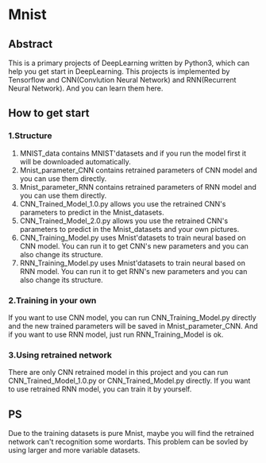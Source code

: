 # Mnist
## Abstract
This is a primary projects of DeepLearning written by Python3, which can help you get start in DeepLearning. This projects is implemented by Tensorflow and CNN(Convlution Neural Network) and RNN(Recurrent Neural Network). And you can learn them here.
## How to get start
### 1.Structure
1. MNIST_data contains MNIST'datasets and if you run the model first it will be downloaded automatically.
2. Mnist_parameter_CNN contains retrained parameters of CNN model and you can use them directly.
3. Mnist_parameter_RNN contains retrained parameters of RNN model and you can use them directly.
4. CNN_Trained_Model_1.0.py allows you use the retrained CNN's parameters to predict in the Mnist_datasets.
5. CNN_Trained_Model_2.0.py allows you use the retrained CNN's parameters to predict in the Mnist_datasets and your own pictures.
6. CNN_Training_Model.py uses Mnist'datasets to train neural based on CNN model. You can run it to get CNN's new parameters and you can also change its structure.
7. RNN_Training_Model.py uses Mnist'datasets to train neural based on RNN model. You can run it to get RNN's new parameters and you can also change its structure.
### 2.Training in your own
If you want to use CNN model, you can run CNN_Training_Model.py directly and the new trained parameters will be saved in Mnist_parameter_CNN. And if you want to use RNN model, just run RNN_Training_Model is ok.
### 3.Using retrained network
There are only CNN retrained model in this project and you can run CNN_Trained_Model_1.0.py or CNN_Trained_Model.py directly. If you want to use retrained RNN model, you can train it by yourself.
## PS
Due to the training datasets is pure Mnist, maybe you will find the retrained network can't recognition some wordarts. This problem can be sovled by using larger and more variable datasets.
